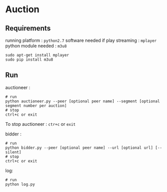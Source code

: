 # Auction

## Requirements

running platform : `python2.7`
software needed if play streaming : `mplayer`
python module needed : `m3u8`

```
sudo apt-get install mplayer
sudo pip install m3u8
```

## Run

auctioneer :
```
# run 
python auctioneer.py --peer [optional peer name] --segment [optional segment number per auction]
# stop
ctrl+c or exit
```
To stop auctioneer : `ctr+c` or `exit`

bidder : 
```
# run
python bidder.py --peer [optional peer name] --url [optional url] [--silent]
# stop
ctrl+c or exit
```

log:
```
# run
python log.py
```

